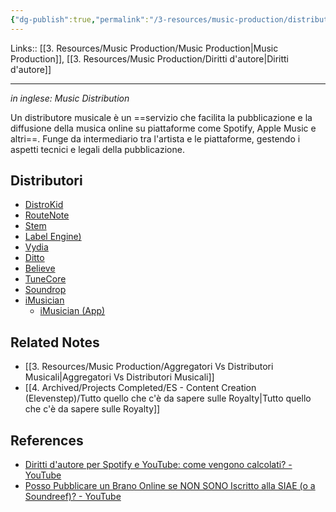 ```yaml
---
{"dg-publish":true,"permalink":"/3-resources/music-production/distributori-musica/","tags":["note"]}
---
```


Links:: [[3. Resources/Music Production/Music Production\|Music Production]], [[3. Resources/Music Production/Diritti d'autore\|Diritti d'autore]]

---
_in inglese: Music Distribution_

Un distributore musicale è un ==servizio che facilita la pubblicazione e la diffusione della musica online su piattaforme come Spotify, Apple Music e altri==. Funge da intermediario tra l'artista e le piattaforme, gestendo i aspetti tecnici e legali della pubblicazione.

## Distributori 

- [DistroKid](https://distrokid.com/)
- [RouteNote](https://www.routenote.com/)
- [Stem](https://stem.is/)
- [Label Engine)](https://label-engine.com/)
- [Vydia](https://vydia.com/)
- [Ditto](https://www.dittomusic.com/)
- [Believe](https://www.believemusic.com/it/)
- [TuneCore](https://www.tunecore.it/)
- [Soundrop](https://soundrop.com/)
- [iMusician](https://imusician.pro/it/)
	- [iMusician (App)](https://imusician.app/signup)


## Related Notes

- [[3. Resources/Music Production/Aggregatori Vs Distributori Musicali\|Aggregatori Vs Distributori Musicali]]
- [[4. Archived/Projects Completed/ES - Content Creation (Elevenstep)/Tutto quello che c'è da sapere sulle Royalty\|Tutto quello che c'è da sapere sulle Royalty]]

## References

- [Diritti d'autore per Spotify e YouTube: come vengono calcolati? - YouTube](https://www.youtube.com/watch?v=Pt0j4FNeCZg)
- [Posso Pubblicare un Brano Online se NON SONO Iscritto alla SIAE (o a Soundreef)? - YouTube](https://www.youtube.com/watch?v=RZWDaCfsI0o)




